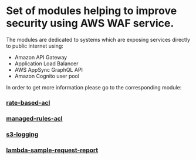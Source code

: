# Set of modules helping to improve security using AWS WAF service.

The modules are dedicated to systems which are exposing services directly to public internet using:
* Amazon API Gateway
* Application Load Balancer
* AWS AppSync GraphQL API
* Amazon Cognito user pool

In order to get more information please go to the corresponding module:

### [rate-based-acl](./rate-based-acl/README.md)
### [managed-rules-acl](./managed-rules-acl/README.md)
### [s3-logging](./s3-logging/README.md)
### [lambda-sample-request-report](./lambda-sample-request-report/README.md)
